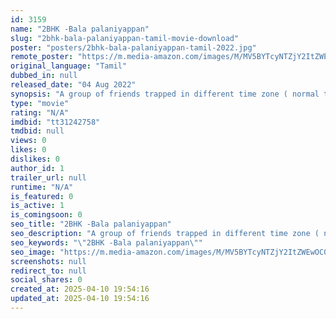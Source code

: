 ```yaml
---
id: 3159
name: "2BHK -Bala palaniyappan"
slug: "2bhk-bala-palaniyappan-tamil-movie-download"
poster: "posters/2bhk-bala-palaniyappan-tamil-2022.jpg"
remote_poster: "https://m.media-amazon.com/images/M/MV5BYTcyNTZjY2ItZWEwOC00ZDBiLWEwNzItMmZiYjk4NmRmMDIyXkEyXkFqcGdeQXVyMTc3MjYwODMy._V1_SX300.jpg"
original_language: "Tamil"
dubbed_in: null
released_date: "04 Aug 2022"
synopsis: "A group of friends trapped in different time zone ( normal time 1sec equal to 1hour on trapped time) that place somebody killing their friends, finally they are all escape or not?"
type: "movie"
rating: "N/A"
imdbid: "tt31242758"
tmdbid: null
views: 0
likes: 0
dislikes: 0
author_id: 1
trailer_url: null
runtime: "N/A"
is_featured: 0
is_active: 1
is_comingsoon: 0
seo_title: "2BHK -Bala palaniyappan"
seo_description: "A group of friends trapped in different time zone ( normal time 1sec equal to 1hour on trapped time) that place somebody killing their friends, finally they are all escape or not?"
seo_keywords: "\"2BHK -Bala palaniyappan\""
seo_image: "https://m.media-amazon.com/images/M/MV5BYTcyNTZjY2ItZWEwOC00ZDBiLWEwNzItMmZiYjk4NmRmMDIyXkEyXkFqcGdeQXVyMTc3MjYwODMy._V1_SX300.jpg"
screenshots: null
redirect_to: null
social_shares: 0
created_at: 2025-04-10 19:54:16
updated_at: 2025-04-10 19:54:16
---
```


